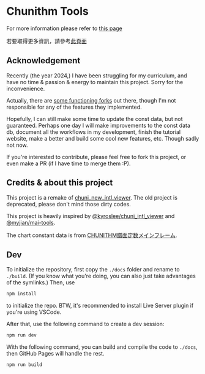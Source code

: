 # Chunithm Tools

For more information please refer to [this page](https://dogeon188.github.io/chuni-tools/?lang=en_US)

若要取得更多資訊，請參考[此頁面](https://dogeon188.github.io/chuni-tools/?lang=zh_TW)

## Acknowledgement

Recently (the year 2024,) I have been struggling for my curriculum, and have no time & passion & energy to maintain this project. Sorry for the inconvenience.

Actually, there are [some functioning forks](https://github.com/Dogeon188/chuni-tools/forks) out there, though I'm not responsible for any of the features they implemented.

Hopefully, I can still make some time to update the const data, but not guaranteed. Perhaps one day I will make improvements to the const data db, document all the workflows in my development, finish the tutorial website, make a better and build some cool new features, etc. Though sadly not now.

If you're interested to contribute, please feel free to fork this project, or even make a PR (if I have time to merge them :P).

## Credits & about this project

This project is a remake of [chuni_new_intl_viewer](https://github.com/Dogeon188/chuni_new_intl_viewer). The old project is deprecated, please don't mind those dirty codes.

This project is heavily inspired by [@kyroslee/chuni_intl_viewer](https://github.com/kyroslee/chuni_intl_viewer) and [@myjian/mai-tools](https://github.com/myjian/mai-tools).

The chart constant data is from [CHUNITHM譜面定数メインフレーム](https://twitter.com/RCMF_chunithm).

## Dev

To initialize the repository, first copy the `./docs` folder and rename to `./build`. (If you know what you're doing, you can also just take advantages of the symlinks.) Then, use

```sh
npm install
```

to initialize the repo. BTW, it's recommended to install Live Server plugin if you're using VSCode.

After that, use the following command to create a dev session:

```sh
npm run dev
```

With the following command, you can build and compile the code to `./docs`, then GitHub Pages will handle the rest.

```sh
npm run build
```
